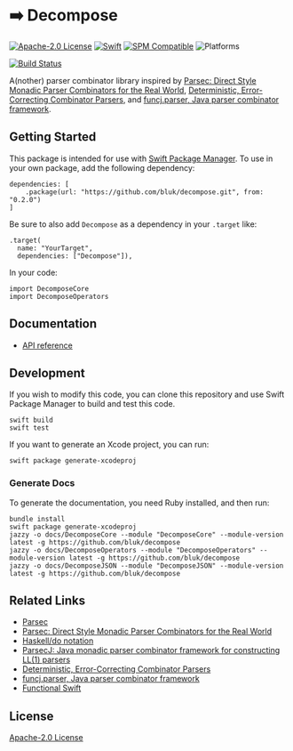 # ➡️  Decompose

[![Apache-2.0 License](https://img.shields.io/github/license/bluk/decompose.svg)](https://github.com/bluk/decompose/blob/master/LICENSE) [![Swift](https://img.shields.io/badge/swift-4.1-orange.svg)](https://swift.org) [![SPM Compatible](https://img.shields.io/badge/SPM-compatible-orange.svg)](https://github.com/apple/swift-package-manager) ![Platforms](https://img.shields.io/badge/Platforms-macOS%20%7C%20Linux%20%7C%20iOS%20%7C%20watchOS%20%7C%20tvOS-blue.svg)

[![Build Status](https://travis-ci.com/bluk/decompose.svg?branch=master)](https://travis-ci.com/bluk/decompose)

A(nother) parser combinator library inspired by
[Parsec: Direct Style Monadic Parser Combinators for the Real World](https://www.microsoft.com/en-us/research/people/daan/#!publications),
[Deterministic, Error-Correcting Combinator Parsers](http://www.staff.science.uu.nl/~swier101/Papers/1996/DetErrCorrComPars.pdf),
and [funcj.parser, Java parser combinator framework](https://github.com/typemeta/funcj/tree/master/parser).

## Getting Started

This package is intended for use with [Swift Package Manager](https://swift.org/package-manager/). To use in your
own package, add the following dependency:

```
dependencies: [
    .package(url: "https://github.com/bluk/decompose.git", from: "0.2.0")
]
```

Be sure to also add `Decompose` as a dependency in your `.target` like:

```
.target(
  name: "YourTarget",
  dependencies: ["Decompose"]),
```

In your code:

```
import DecomposeCore
import DecomposeOperators
```

## Documentation

* [API reference](https://bluk.github.io/decompose)

## Development

If you wish to modify this code, you can clone this repository and use
Swift Package Manager to build and test this code.

```
swift build
swift test
```

If you want to generate an Xcode project, you can run:

```
swift package generate-xcodeproj
```

### Generate Docs

To generate the documentation, you need Ruby installed, and then run:

```
bundle install
swift package generate-xcodeproj
jazzy -o docs/DecomposeCore --module "DecomposeCore" --module-version latest -g https://github.com/bluk/decompose
jazzy -o docs/DecomposeOperators --module "DecomposeOperators" --module-version latest -g https://github.com/bluk/decompose
jazzy -o docs/DecomposeJSON --module "DecomposeJSON" --module-version latest -g https://github.com/bluk/decompose
```

## Related Links

* [Parsec](https://hackage.haskell.org/package/parsec)
* [Parsec: Direct Style Monadic Parser Combinators for the Real World](https://www.microsoft.com/en-us/research/people/daan/#!publications)
* [Haskell/do notation](https://en.wikibooks.org/wiki/Haskell/do_notation)
* [ParsecJ: Java monadic parser combinator framework for constructing LL(1) parsers](https://github.com/jon-hanson/parsecj/)
* [Deterministic, Error-Correcting Combinator Parsers](http://www.staff.science.uu.nl/~swier101/Papers/1996/DetErrCorrComPars.pdf)
* [funcj.parser, Java parser combinator framework](https://github.com/typemeta/funcj/tree/master/parser)
* [Functional Swift](https://www.objc.io/books/functional-swift/)

## License

[Apache-2.0 License](https://github.com/bluk/decompose/blob/master/LICENSE)
